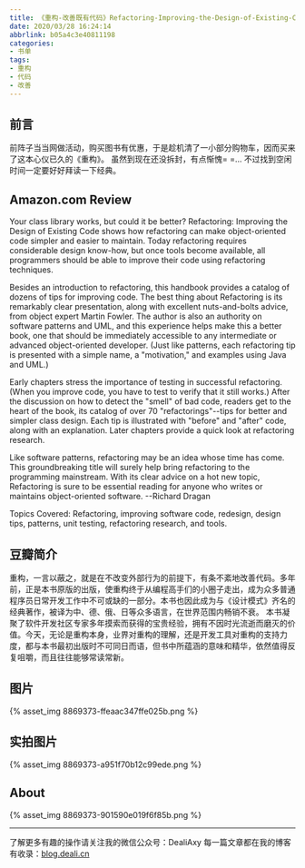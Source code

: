 ```yaml
---
title: 《重构-改善既有代码》Refactoring-Improving-the-Design-of-Existing-Code
date: 2020/03/28 16:24:14
abbrlink: b05a4c3e40811198
categories:
- 书单
tags:
- 重构
- 代码
- 改善
---
```

## 前言
前阵子当当网做活动，购买图书有优惠，于是趁机清了一小部分购物车，因而买来了这本心仪已久的《重构》。
虽然到现在还没拆封，有点惭愧= =... 不过找到空闲时间一定要好好拜读一下经典。

## Amazon.com Review
Your class library works, but could it be better? Refactoring: Improving the Design of Existing Code shows how refactoring can make object-oriented code simpler and easier to maintain. Today refactoring requires considerable design know-how, but once tools become available, all programmers should be able to improve their code using refactoring techniques.

Besides an introduction to refactoring, this handbook provides a catalog of dozens of tips for improving code. The best thing about Refactoring is its remarkably clear presentation, along with excellent nuts-and-bolts advice, from object expert Martin Fowler. The author is also an authority on software patterns and UML, and this experience helps make this a better book, one that should be immediately accessible to any intermediate or advanced object-oriented developer. (Just like patterns, each refactoring tip is presented with a simple name, a "motivation," and examples using Java and UML.)

Early chapters stress the importance of testing in successful refactoring. (When you improve code, you have to test to verify that it still works.) After the discussion on how to detect the "smell" of bad code, readers get to the heart of the book, its catalog of over 70 "refactorings"--tips for better and simpler class design. Each tip is illustrated with "before" and "after" code, along with an explanation. Later chapters provide a quick look at refactoring research.

Like software patterns, refactoring may be an idea whose time has come. This groundbreaking title will surely help bring refactoring to the programming mainstream. With its clear advice on a hot new topic, Refactoring is sure to be essential reading for anyone who writes or maintains object-oriented software. --Richard Dragan

Topics Covered: Refactoring, improving software code, redesign, design tips, patterns, unit testing, refactoring research, and tools.

## 豆瓣简介
重构，一言以蔽之，就是在不改变外部行为的前提下，有条不紊地改善代码。多年前，正是本书原版的出版，使重构终于从编程高手们的小圈子走出，成为众多普通程序员日常开发工作中不可或缺的一部分。本书也因此成为与《设计模式》齐名的经典著作，被译为中、德、俄、日等众多语言，在世界范围内畅销不衰。
本书凝聚了软件开发社区专家多年摸索而获得的宝贵经验，拥有不因时光流逝而磨灭的价值。今天，无论是重构本身，业界对重构的理解，还是开发工具对重构的支持力度，都与本书最初出版时不可同日而语，但书中所蕴涵的意味和精华，依然值得反复咀嚼，而且往往能够常读常新。


## 图片
{% asset_img 8869373-ffeaac347ffe025b.png %}

## 实拍图片
{% asset_img 8869373-a951f70b12c99ede.png %}


## About
{% asset_img 8869373-901590e019f6f85b.png %}

---------------
了解更多有趣的操作请关注我的微信公众号：DealiAxy
每一篇文章都在我的博客有收录：[blog.deali.cn](http://blog.deali.cn)
